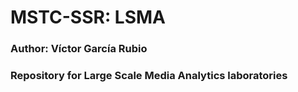 # MSTC-SSR: LSMA
### Author: Víctor García Rubio
### Repository for Large Scale Media Analytics laboratories
